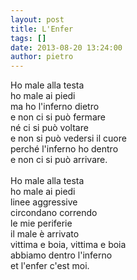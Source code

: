 ```yaml
---
layout: post
title: L'Enfer
tags: []
date: 2013-08-20 13:24:00
author: pietro
---
```

Ho male alla testa<br/>ho male ai piedi<br/>ma ho l'inferno dietro<br/>e non ci si può fermare<br/>né ci si può voltare<br/>e non si può vedersi il cuore<br/>perché l'inferno ho dentro<br/>e non ci si può arrivare.<br/><br/>Ho male alla testa<br/>ho male ai piedi<br/>linee aggressive<br/>circondano correndo<br/>le mie periferie<br/>il male è arrivato<br/>vittima e boia, vittima e boia<br/>abbiamo dentro l'inferno<br/>et l'enfer c'est moi.
